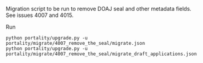 Migration script to be run to remove DOAJ seal and other metadata fields.  See issues 4007 and 4015.

Run

    python portality/upgrade.py -u portality/migrate/4007_remove_the_seal/migrate.json
    python portality/upgrade.py -u portality/migrate/4007_remove_the_seal/migrate_draft_applications.json

